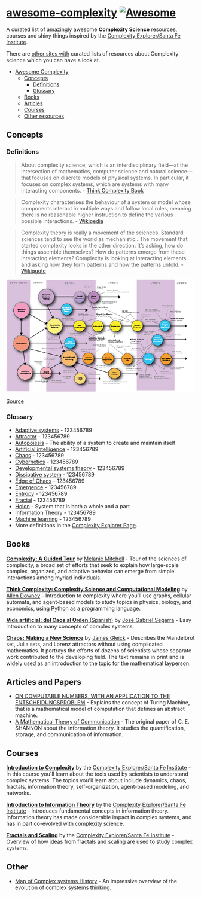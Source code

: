 # [awesome-complexity](https://github.com/jepemo/awesome-complexity) [![Awesome](https://awesome.re/badge.svg)](https://awesome.re)

A curated list of amazingly awesome **Complexity Science** resources, courses  and shiny things inspired by the [Complexity Explorer/Santa Fe Institute](https://www.complexityexplorer.org/).

There are [other sites with](https://github.com/sellisd/awesome-complexity) curated lists of resources about Complexity science which you can have a look at.

- [Awesome Complexity](#awesome-complexity)
  - [Concepts](#concepts)
    - [Definitions](#definitions)
    - [Glossary](#glossary)
  - [Books](#books)
  - [Articles](#articles-and-papers)
  - [Courses](#courses)
  - [Other resources](#other)

## Concepts

### Definitions

> About complexity science, which is an interdisciplinary field—at the intersection of mathematics, computer science and natural science—that focuses on discrete models of physical systems. In particular, it focuses on complex systems, which are systems with many interacting components. - [Think Complexity Book](http://greenteapress.com/complexity/html/index.html)

> Complexity characterises the behaviour of a system or model whose components interact in multiple ways and follow local rules, meaning there is no reasonable higher instruction to define the various possible interactions. - [Wikipedia](https://en.wikipedia.org/wiki/Complexity)

> Complexity theory is really a movement of the sciences. Standard sciences tend to see the world as mechanistic...The movement that started complexity looks in the other direction. It’s asking, how do things assemble themselves? How do patterns emerge from these interacting elements? Complexity is looking at interacting elements and asking how they form patterns and how the patterns unfold. - [Wikiquote](https://en.wikiquote.org/wiki/Systems_theory)

![Map of complexity science](Map-of-complexity-science.jpg "Map of complexity science")

[Source](https://en.wikipedia.org/wiki/File:Map-of-complexity-science.jpg)

### Glossary

- [Adaptive systems](https://en.wikipedia.org/wiki/Adaptive_system) - 123456789
- [Attractor](https://en.wikipedia.org/wiki/Attractor) - 123456789
- [Autopoiesis](https://en.wikipedia.org/wiki/Autopoiesis) - The ability of a system to create and maintain itself
- [Artificial intelligence](https://en.wikipedia.org/wiki/Artificial_intelligence) - 123456789
- [Chaos](https://en.wikipedia.org/wiki/Chaos_theory) - 123456789
- [Cybernetics](https://en.wikipedia.org/wiki/Cybernetics) - 123456789
- [Developmental systems theory](https://en.wikipedia.org/wiki/Developmental_systems_theory) - 123456789
- [Dissipative system](https://en.wikipedia.org/wiki/Dissipative_system) - 123456789
- [Edge of Chaos](https://en.wikipedia.org/wiki/Edge_of_chaos) - 123456789
- [Emergence](https://en.wikipedia.org/wiki/Emergence) - 123456789
- [Entropy](https://en.wikipedia.org/wiki/Entropy) - 123456789
- [Fractal](https://en.wikipedia.org/wiki/Fractal) - 123456789
- [Holon](https://en.wikipedia.org/wiki/Holon_(philosophy)) - System that is both a whole and a part
- [Information Theory](https://en.wikipedia.org/wiki/Information_theory) - 123456789
- [Machine learning](https://en.wikipedia.org/wiki/Machine_learning) - 123456789
- More definitions in the [Complexity Explorer Page](https://www.complexityexplorer.org/explore/glossary).

## Books

[**Complexity: A Guided Tour**](https://www.amazon.com/gp/product/0199798109/ref=as_li_tl?ie=UTF8&camp=1789&creative=9325&creativeASIN=0199798109&linkCode=as2&tag=jepemolinks-20&linkId=425bcd3ff350748f2bb13e85663a4920) by [Melanie Mitchell](https://scholar.google.es/citations?user=k4gbv2AAAAAJ&hl=ca&oi=ao) - Tour of the sciences of complexity, a broad set of efforts that seek to explain how large-scale complex, organized, and adaptive behavior can emerge from simple interactions among myriad individuals.

[**Think Complexity: Complexity Science and Computational Modeling**](https://www.amazon.com/gp/product/1492040207?ie=UTF8&tag=jepemolinks-20&camp=1789&linkCode=xm2&creativeASIN=1492040207) by [Allen Downey](https://scholar.google.es/citations?user=GxBFR3sAAAAJ&hl=ca&oi=ao) - Introduction to complexity where you’ll use graphs, cellular automata, and agent-based models to study topics in physics, biology, and economics, using Python as a programming language.

[**Vida artificial: del Caos al Orden** (Spanish)](https://www.amazon.com/gp/product/8493138266/ref=as_li_tl?ie=UTF8&camp=1789&creative=9325&creativeASIN=8493138266&linkCode=as2&tag=jepemolinks-20&linkId=b912007851d458366f6b2ee88ef19b1d) by [José Gabriel Segarra](https://www.amazon.es/JOSE-GABRIEL-SEGARRA-BERENGUER-Libros/s?ie=UTF8&page=1&rh=n%3A599364031%2Ck%3AJOSE%20GABRIEL%20SEGARRA%20BERENGUER) - Easy introduction to many concepts of complex systems.

[**Chaos: Making a New Science**](https://www.amazon.com/gp/product/0143113453?ie=UTF8&tag=jepemolinks-20&camp=1789&linkCode=xm2&creativeASIN=0143113453) by [James Gleick](https://es.wikipedia.org/wiki/James_Gleick) - Describes the Mandelbrot set, Julia sets, and Lorenz attractors without using complicated mathematics. It portrays the efforts of dozens of scientists whose separate work contributed to the developing field. The text remains in print and is widely used as an introduction to the topic for the mathematical layperson.

## Articles and Papers

- [ON COMPUTABLE NUMBERS, WITH AN APPLICATION TO THE ENTSCHEIDUNGSPROBLEM](https://www.cs.virginia.edu/~robins/Turing_Paper_1936.pdf) - Explains the concept of Turing Machine, that is a mathematical model of computation that defines an abstract machine.
- [A Mathematical Theory of Communication](http://math.harvard.edu/~ctm/home/text/others/shannon/entropy/entropy.pdf) - The original paper of C. E. SHANNON about the information theory. It studies the quantification, storage, and communication of information.

## Courses

[**Introduction to Complexity**](https://www.complexityexplorer.org/courses/89-introduction-to-complexity) by the [Complexity Explorer/Santa Fe Institute](https://www.complexityexplorer.org/) - In this course you'll learn about the tools used by scientists to understand complex systems. The topics you'll learn about include dynamics, chaos, fractals, information theory, self-organization, agent-based modeling, and networks.

[**Introduction to Information Theory**](https://www.complexityexplorer.org/courses/55-introduction-to-information-theory)  by the [Complexity Explorer/Santa Fe Institute](https://www.complexityexplorer.org/) - Introduces fundamental concepts in information theory. Information theory has made considerable impact in complex systems, and has in part co-evolved with complexity science.

[**Fractals and Scaling**](https://www.complexityexplorer.org/courses/93-fractals-and-scaling) by the [Complexity Explorer/Santa Fe Institute](https://www.complexityexplorer.org/) - Overview of how ideas from fractals and scaling are used to study complex systems.

## Other

- [Map of Complex systems History](http://www.art-sciencefactory.com/complexity-map_feb09.html) - An impressive overview of the evolution of complex systems thinking.
